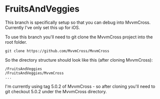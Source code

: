 # FruitsAndVeggies

This branch is specifically setup so that you can debug into MvvmCross. Currently I've only set this up for iOS.

To use this branch you'll need to git clone the MvvmCross project into the root folder. 

```
git clone https://github.com/MvvmCross/MvvmCross
```

So the directory structure should look like this (after cloning MvvmCross):

```
/FruitsAndVeggies
/FruitsAndVeggies/MvvmCross
...
```

I'm currently using tag 5.0.2 of MvvmCross - so after cloning you'll need to git checkout 5.0.2 under the MvvmCross directory.

